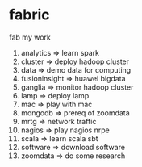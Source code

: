 # fabric
fab my work

1. analytics     => learn spark
1. cluster       => deploy hadoop cluster
1. data          => demo data for computing
1. fusioninsight => huawei bigdata
1. ganglia       => monitor hadoop cluster
1. lamp          => deploy lamp
1. mac           => play with mac
1. mongodb       => prereq of zoomdata
1. mrtg          => network traffic
1. nagios        => play nagios nrpe
1. scala         => learn scala sbt
1. software      => download software
1. zoomdata      => do some research
